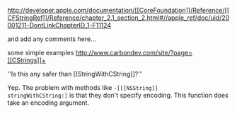 http://developer.apple.com/documentation/[[CoreFoundation]]/Reference/[[CFStringRef]]/Reference/chapter_2.1_section_2.html#//apple_ref/doc/uid/20001211-DontLinkChapterID_1-F11124
 
and add any comments here...

some simple examples http://www.carbondev.com/site/?page=[[CStrings]]+

''Is this any safer than [[StringWithCString]]?''

Yep.  The problem with methods like <code>-[[[NSString]] stringWithCString:]</code> is that they don't specify encoding.  This function does take an encoding argument.